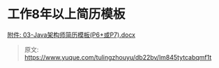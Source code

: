 # 工作8年以上简历模板

[附件: 03-Java架构师简历模板(P6+或P7).docx](./attachments/ALx1x20-3kOymLEU/03-Java架构师简历模板(P6+或P7).docx)



> 原文: <https://www.yuque.com/tulingzhouyu/db22bv/lm845tytcabqmf1t>